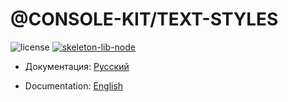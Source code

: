 # @CONSOLE-KIT/TEXT-STYLES

![license] [![skeleton-lib-node]](https://github.com/ManushovRodion/skeleton-lib-node)

[license]: https://img.shields.io/github/license/ManushovRodion/skeleton-lib-node?style=for-the-badge
[skeleton-lib-node]: https://img.shields.io/badge/created%20on%20the%20basis-%20skeleton--lib--node-blue.svg?style=for-the-badge

- Документация: [Русский](./docs/README-RU.md)

- Documentation: [English](./docs/README-EN.md)
